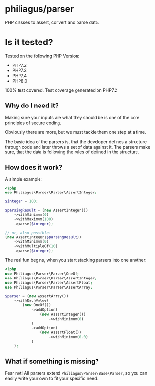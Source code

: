 # philiagus/parser
PHP classes to assert, convert and parse data.

# Is it tested?
Tested on the following PHP Version:
- PHP7.2
- PHP7.3
- PHP7.4
- PHP8.0

100% test covered. Test coverage generated on PHP7.2

## Why do I need it?
Making sure your inputs are what they should be is one of the core principles of secure coding.

Obviously there are more, but we must tackle them one step at a time.

The basic idea of the parsers is, that the developer defines a structure through code and later throws a set of data against it. The parsers make sure, that the data is following the rules of defined in the structure.

## How does it work?

A simple example:

```php
<?php
use Philiagus\Parser\Parser\AssertInteger;

$integer = 100;

$parsingResult = (new AssertInteger())
    ->withMinimum(0)
    ->withMaximum(100)
    ->parse($integer);

// or, also possible:
(new AssertInteger($parsingResult))
    ->withMinimum(0)
    ->withMultipleOf(10)
    ->parse($integer);
```

The real fun begins, when you start stacking parsers into one another:

```php
<?php
use Philiagus\Parser\Parser\OneOf;
use Philiagus\Parser\Parser\AssertInteger;
use Philiagus\Parser\Parser\AssertFloat;
use Philiagus\Parser\Parser\AssertArray;

$parser = (new AssertArray())
    ->withEachValue(
        (new OneOf())
            ->addOption(
                (new AssertInteger())
                    ->withMinimum(0)
            )
            ->addOption(
                (new AssertFloat())
                    ->withMinimum(0.0)
            )
    );
```

## What if something is missing?

Fear not! All parsers extend `Philiagus\Parser\Base\Parser`, so you can easily write your own to fit your specific need.